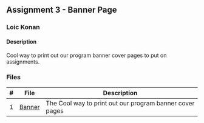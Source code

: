 ## Assignment 3 - Banner Page

### Loic Konan

#### Description

Cool way to print out our program banner cover pages to put on assignments.

### Files

|  #  | File             | Description                                              |
| :-: | ---------------- | -------------------------------------------------------- |
|  1  | [Banner](Banner) | The Cool way to print out our program banner cover pages |
